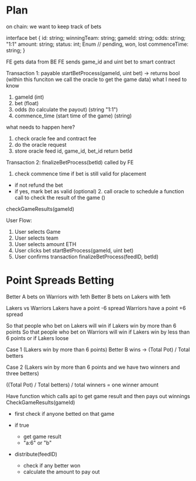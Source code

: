 # Plan

on chain:
we want to keep track of bets

interface bet {
id: string;
winningTeam: string;
gameId: string;
odds: string; "1:1"
amount: string;
status: int; Enum // pending, won, lost
commenceTime: string;
}

FE gets data from BE
FE sends game_id and uint bet to smart contract

Transaction 1: payable startBetProcess(gameId, uint bet) -> returns bool (within this funciton we call the oracle to get the game data)
what I need to know

1. gameId (int)
2. bet (float)
3. odds (to calculate the payout) (string "1:1")
4. commence_time (start time of the game) (string)

what needs to happen here?

1. check oracle fee and contract fee
2. do the oracle request
3. store oracle feed id, game_id, bet_id
   return betId

Transaction 2: finalizeBetProcess(betId) called by FE

1. check commence time if bet is still valid for placement

-   if not refund the bet
-   if yes, mark bet as valid
    (optional) 2. call oracle to schedule a function call to check the result of the game ()

checkGameResults(gameId)

User Flow:

1. User selects Game
2. User selects team
3. User selects amount ETH
4. User clicks bet startBetProcess(gameId, uint bet)
5. User confirms transaction finalizeBetProcess(feedID, betId)

# Point Spreads Betting

Better A bets on Warriors with 1eth
Better B bets on Lakers with 1eth

Lakers vs Warriors
Lakers have a point -6 spread
Warriors have a point +6 spread

So that people who bet on Lakers will win if Lakers win by more than 6 points
So that people who bet on Warriors will win if Lakers win by less than 6 points or if Lakers loose

Case 1 (Lakers win by more than 6 points)
Better B wins -> (Total Pot) / Total betters

Case 2 (Lakers win by more than 6 points and we have two winners and three betters)

((Total Pot) / Total betters) / total winners = one winner amount

Have function which calls api to get game result and then pays out winnings
CheckGameResults(gameId)

-   first check if anyone betted on that game
-   if true

    -   get game result
    -   "a:6" or "b"

-   distribute(feedID)
    -   check if any better won
    -   calculate the amount to pay out
